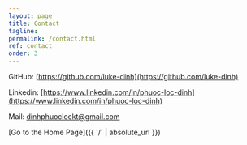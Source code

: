 ```yaml
---
layout: page
title: Contact
tagline: 
permalink: /contact.html
ref: contact
order: 3
---
```


<!-- [![alt text][1]]() GitHub: [https://github.com/luke-dinh](https://github.com/luke-dinh) -->
GitHub: [https://github.com/luke-dinh](https://github.com/luke-dinh)

Linkedin: [https://www.linkedin.com/in/phuoc-loc-dinh](https://www.linkedin.com/in/phuoc-loc-dinh)

Mail: [dinhphuoclockt@gmail.com]()


[Go to the Home Page]({{ '/' | absolute_url }})
